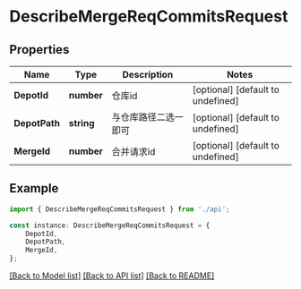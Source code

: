 # DescribeMergeReqCommitsRequest


## Properties

Name | Type | Description | Notes
------------ | ------------- | ------------- | -------------
**DepotId** | **number** | 仓库id | [optional] [default to undefined]
**DepotPath** | **string** | 与仓库路径二选一即可 | [optional] [default to undefined]
**MergeId** | **number** | 合并请求id | [optional] [default to undefined]

## Example

```typescript
import { DescribeMergeReqCommitsRequest } from './api';

const instance: DescribeMergeReqCommitsRequest = {
    DepotId,
    DepotPath,
    MergeId,
};
```

[[Back to Model list]](../README.md#documentation-for-models) [[Back to API list]](../README.md#documentation-for-api-endpoints) [[Back to README]](../README.md)
